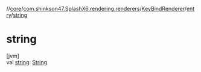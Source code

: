 //[core](../../../../index.md)/[com.shinkson47.SplashX6.rendering.renderers](../../index.md)/[KeyBindRenderer](../index.md)/[entry](index.md)/[string](string.md)

# string

[jvm]\
val [string](string.md): [String](https://kotlinlang.org/api/latest/jvm/stdlib/kotlin/-string/index.html)
